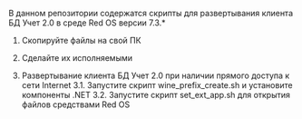 В данном репозитории содержатся скрипты для развертывания клиента БД Учет 2.0 в среде Red OS версии 7.3.*

1. Скопируйте файлы на свой ПК
2. Сделайте их исполняемыми

3. Развертывание клиента БД Учет 2.0 при наличии прямого доступа к сети Internet
3.1. Запустите скрипт wine_prefix_create.sh и установите компоненты .NET
3.2. Запустите скрипт set_ext_app.sh для открытия файлов средствами Red OS
